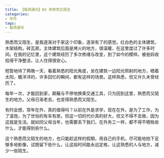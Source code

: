 ```yaml
---
title: 【每周通讯】W2 熟悉而又陌生
categories:
- 写作
tags: 
- 每周通讯
---
```


熟悉而又陌生，是我逐渐对于家这个印象，逐渐有了的感觉。红白色的主体建筑，木架结构，砖瓦房。主体建筑后面是烤火的地方，很温暖，在这里度过了许多时间。在我的记忆里，这个建筑经历了多次修缮与改变，到了如今的模样。被爸妈收拾得干净整洁，让人住得很安心。

短暂地待了两晚一天，看着熟悉的阳光角度，坐在建筑一边阳光照射的地方，晒着太阳，暖洋洋的，许多回忆的瞬间，都有这样的场景。这样熟悉，但又许久未曾经历了。

每年一次，才能回到家，颠簸与不停地换乘交通工具，只为回到这里，熟悉而又陌生的地方。父母日渐老去，也变得熟悉而又陌生。

有时会想，常年在外，真的值得吗？以前在外是求学，现在在外，是为了工作，为了温饱，为了世俗的有车有房。但这一切的代价真的好大，但又不得不去做，因为这就是生活。就如同父母当年，也需要丢下我们，在外务工一样，都不得不牺牲些什么，才能得到些什么。

这个熟悉而又陌生的地方，也只能趁这样的假期，用自己的手机，尽可能地拍下足够多地影像，试图留下些什么，让这段时间能永远定格，让这熟悉的人与地方，减少一些陌生。